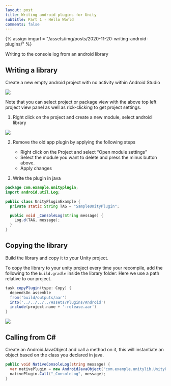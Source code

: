 ```yaml
---
layout: post
title: Writing android plugins for Unity
subtitle: Part 1 - Hello World
comments: false
---
```


{% assign imgurl = "/assets/img/posts/2020-11-20-writing-android-plugins/" %}

Writing to the console log from an android library

## Writing a library

Create a new empty android project with no activity within Android Studio

<img src="{{site.baseurl}}{{imgurl}}writing-android-plugin-001.png">

Note that you can select project or package view with the above top left project view panel as well as rick-clicking to get project settings.

1) Right click on the project and create a new module, select android library

<img src="{{site.baseurl}}{{imgurl}}writing-android-plugin-002.png">

2) Remove the old app plugin by applying the following steps

    * Right click on the Project and select “Open module settings”
    * Select the module you want to delete and press the minus button above.
    * Apply changes

3) Write the plugin in java

```java
package com.example.unityplugin;
import android.util.Log;

public class UnityPluginExample {
  private static String TAG = "SampleUnityPlugin";

  public void _ConsoleLog(String message) {
    Log.d(TAG, message);
  }
}
```

## Copying the library

Build the library and copy it to your Unity project.

To copy the library to your unity project every time your recompile, add the following to the `build.gradle` inside the library folder:
Here we use a path relative to our project.

```gradle
task copyPlugin(type: Copy) {
  dependsOn assemble
  from('build/outputs/aar')
  into('../../../../Assets/Plugins/Android')
  include(project.name + '-release.aar')
}
```

<img src="{{site.baseurl}}{{imgurl}}writing-android-plugin-003.png">


## Calling from C#

Create an AndroidJavaObject and call a method on it, this will instantiate an object based on the class you declared in java.

```csharp
public void NativeConsoleLog(string message) {
  var nativePlugin = new AndroidJavaObject("com.example.unitylib.UnityPluginExample");
  nativePlugin.Call("_ConsoleLog", message);
}
```